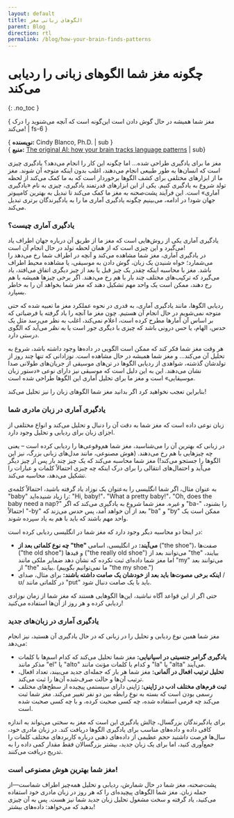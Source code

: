```yaml
---
layout: default
title: الگوهای زبانی مغز
parent: Blog
direction: rtl
permalink: /blog/how-your-brain-finds-patterns
---
```


# چگونه مغز شما الگوهای زبانی را ردیابی می‌کند
{: .no_toc }

{ مغز شما همیشه در حال گوش دادن است این‌گونه است که آنچه می‌شنوید را درک می‌کند! | fs-6 }

{ **نویسنده:** Cindy Blanco, Ph.D. | sub }  
{ **منبع:** [The original AI: how your brain tracks language patterns](https://blog.duolingo.com/how-your-brain-finds-patterns/) | sub}  

مغز ما برای یادگیری طراحی شده... اما چگونه این کار را انجام می‌دهد؟ یادگیری چیزی است که انسان‌ها به طور طبیعی انجام می‌دهند، اغلب بدون اینکه متوجه آن شوند. مغز ما از ابزارهای مختلفی برای کشف الگوها برخوردار است که به ما کمک می‌کند از لحظه تولد شروع به یادگیری کنیم. یکی از این ابزارهای قدرتمند یادگیری، چیزی به نام «یادگیری آماری» است. این فرآیند پشت‌صحنه به مغز ما کمک می‌کند تا تبدیل به بهترین کامپیوتر جهان شود! در ادامه، می‌بینیم چگونه یادگیری آماری ما را به یادگیرندگان برتری تبدیل می‌کند.

### یادگیری آماری چیست؟
یادگیری آماری یکی از روش‌هایی است که مغز ما از طریق آن درباره جهان اطراف یاد می‌گیرد و این چیزی است که از همان لحظه تولد در حال انجام آن است!  
در یادگیری آماری، مغز شما مشاهده می‌کند و آنچه در اطراف شما رخ می‌دهد را می‌شمارد؛ خواه شنیدن یک زبان، گوش دادن به موسیقی، یا مشاهده محیط اطراف باشد. مغز با محاسبه اینکه چقدر یک چیز قبل یا بعد از چیز دیگری اتفاق می‌افتد، یاد می‌گیرد که ترکیب‌های مختلف چند بار با هم رخ می‌دهند. اگر برخی چیزها همیشه با هم رخ دهند، ممکن است یک واحد مهم تشکیل دهند که مغز شما بخواهد آن را به خاطر بسپارد.

ردیابی الگوها، مانند یادگیری آماری، به قدری در نحوه عملکرد مغز ما تعبیه شده که حتی متوجه نمی‌شویم در حال انجام آن هستیم. چون مغز ما آنچه را یاد گرفته یا فرضیاتی که بر اساس آن آمارها مطرح کرده است، اعلام نمی‌کند، اغلب به نظر می‌رسد مثل یک حدس، الهام، یا حس درونی باشد که چیزی با دیگری جور است یا *به نظر* می‌آید که الگوی درستی دارد.

هر وقت مغز شما فکر کند که ممکن است الگویی در داده‌ها وجود داشته باشد، شروع به تحلیل آن می‌کند... و مغز شما همیشه در حال مشاهده است. نوزادانی که تنها چند روز از تولدشان گذشته، شواهدی از ردیابی الگوها در تن‌های موسیقی از جریان‌های طولانی صدا نشان می‌دهند. این به این دلیل است که موسیقی نیز دارای نوعی «دستور زبان موسیقایی» است و مغز ما برای تحلیل آماری این الگوها طراحی شده است.

بنابراین تعجب نخواهید کرد اگر بدانید مغز شما الگوهای زبان را نیز تحلیل می‌کند!

### یادگیری آماری در زبان مادری شما
زبان نوعی داده است که مغز شما به دقت آن را دنبال و تحلیل می‌کند و انواع مختلفی از اجزای زبان برای ردیابی و تحلیل وجود دارد.

در زبانی که بهترین آن را می‌شناسید، مغز شما هم‌وقوعی‌ها را ردیابی کرده است – یعنی چه چیزهایی با هم رخ می‌دهند. (هوش مصنوعی، مانند مدل‌های زبانی بزرگ، نیز این الگوها را جستجو می‌کند!) مغز شما محاسبه می‌کند که یک چیز چند بار پس از چیز دیگر می‌آید و احتمال‌های انتقالی را برای درک اینکه چه چیزی احتمالاً کلمات و عبارات را تشکیل می‌دهد، محاسبه می‌کند.

به عنوان مثال، اگر شما انگلیسی را به‌عنوان یک نوزاد یاد گرفته باشید، احتمالاً کلمه‌ی "baby" را زیاد شنیده‌اید: "Hi, baby!"، "What a pretty baby!"، "Oh, does the baby need a nap?" و غیره. مغز شما شروع به یادگیری می‌کند که اگر "ba-" را بشنود، احتمالاً "-by" بعد از آن خواهد آمد، پس حدس می‌زند که "ba" و "by" ممکن است یک واحد مهم باشند که باید با هم به یاد سپرده شوند.

در اینجا دو محاسبه دیگر وجود دارد که مغز شما در انگلیسی ردیابی کرده است:  

- **چه نوع کلماتی بعد از "the" می‌آیند:** در انگلیسی، اسامی ("the shoe")، صفت‌ها ("the old shoe") و قیدها ("the really old shoe") می‌توانند بعد از "the" بیایند، اما مغز شما داده‌ای ثبت نکرده که نشان دهد ضمایر ملکی مانند "my" می‌توانند بعد از "the" بیایند. (ما نمی‌توانیم بگوییم "the my shoe.")  
- **اینکه برخی مصوت‌ها باید بعد از خودشان یک صامت داشته باشند:** برای مثال، صدای /ʊ/ در کلماتی مانند "put" باید با یک صامت دنبال شود.  

حتی اگر از این قواعد آگاه نباشید، این‌ها الگوهایی هستند که مغز شما از زمان نوزادی ردیابی کرده و هر روز از آن‌ها استفاده می‌کنید!

### یادگیری آماری در زبان‌های جدید
مغز شما همین نوع ردیابی و تحلیل را در زبانی که در حال یادگیری آن هستید، نیز انجام می‌دهد:

- **یادگیری گرامر جنسیتی در اسپانیایی:** مغز شما تحلیل می‌کند که کدام اسم‌ها با کلمات مذکر مانند "el" یا "alto" و کدام با کلمات مؤنث مانند "la" یا "alta" می‌آیند.  
- **تحلیل ترتیب افعال در آلمانی:** مغز شما هر بار که جمله‌ای جدید می‌بیند، تعداد افعال، ترتیب آن‌ها و حالت صرف‌شده آن‌ها را ثبت می‌کند.  
- **ثبت فرم‌های مختلف ادب در ژاپنی:** ژاپنی دارای سیستمی پیچیده از سطح‌های مختلف رسمی بودن است که بسته به نوع رابطه بین دو نفر تغییر می‌کند. مغز شما ثبت می‌کند چه فرمی استفاده شده، چه کسی صحبت کرده، و با چه کسی صحبت شده است.

برای یادگیرندگان بزرگسال، چالش یادگیری این است که مغز به سختی می‌تواند به اندازه کافی داده و داده‌های مناسب برای یادگیری الگوها دریافت کند. در زبان مادری خود، سال‌ها فرصت داشتید حجم عظیمی از داده‌های ذهنی درباره کاربردهای مختلف کلمات را جمع‌آوری کنید، اما برای یک زبان جدید، بیشتر بزرگسالان فقط مقدار کمی داده را به تدریج دریافت می‌کنند.

### مغز شما بهترین هوش مصنوعی است!
پشت‌صحنه، مغز شما در حال شمارش، ردیابی و تحلیل همه‌چیز اطراف شماست—از جمله زبان. مغز شما الگوهای پیچیده‌ای را که هر روز در زبان مادری خود استفاده می‌کنید، یاد گرفته و سخت مشغول تحلیل زبان جدید شما نیز هست. پس به آن چیزی بدهید که می‌خواهد: داده‌های بیشتر!
